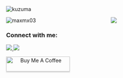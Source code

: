 


<div>
<img src="https://c.tenor.com/0KRw0tXyxvEAAAAC/yo-kazuma-konosuba.gif" alt="kuzuma" />
</div>

<div align="center">
<p ><img align="left" src="https://github-readme-stats.vercel.app/api/top-langs?username=maxmx03&show_icons=true&locale=en&layout=compact&theme=gruvbox" alt="maxmx03" />
</p>

<img src="https://github-readme-stats.vercel.app/api?username=maxmx03&count_private=true&show_icons=true&theme=gruvbox" />


<footer>
<h3 align="left">Connect with me:</h3>

<p align="left">
  <a href="https://www.linkedin.com/in/max-miliano-81373123b/">
    <img src="https://img.shields.io/badge/LinkedIn-0077B5?style=for-the-badge&logo=linkedin&logoColor=white" />
  </a>
  <a href="https://www.youtube.com/channel/UCJjz-gqjmkoqXmWTUSU_kgQ">
    <img src="https://img.shields.io/badge/YouTube-FF0000?style=for-the-badge&logo=youtube&logoColor=white" />
  </a>
</p>
<a href="https://www.buymeacoffee.com/milianor" target="_blank">
   <img align="left" src="https://www.buymeacoffee.com/assets/img/custom_images/orange_img.png" alt="Buy Me A Coffee" style="height: 41px !important;width: 174px !important;box-shadow: 0px 3px 2px 0px rgba(190, 190, 190, 0.5) !important;-webkit-box-shadow: 0px 3px 2px 0px rgba(190, 190, 190, 0.5) !important;" >
</a>
</footer>


